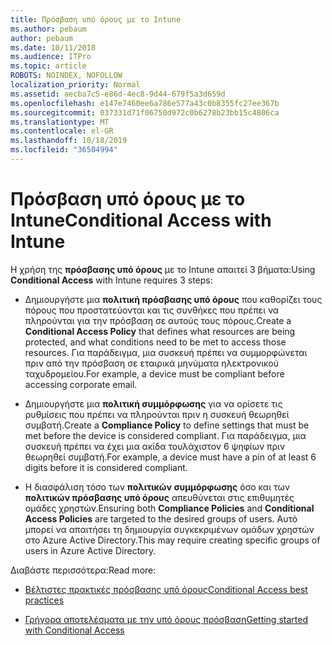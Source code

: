 ```yaml
---
title: Πρόσβαση υπό όρους με το Intune
ms.author: pebaum
author: pebaum
ms.date: 10/11/2018
ms.audience: ITPro
ms.topic: article
ROBOTS: NOINDEX, NOFOLLOW
localization_priority: Normal
ms.assetid: aecba7c5-e86d-4ec8-9d44-679f5a3d659d
ms.openlocfilehash: e147e7460ee6a786e577a43c0b8355fc27ee367b
ms.sourcegitcommit: 037331d71f06750d972c0b6278b23bb15c4806ca
ms.translationtype: MT
ms.contentlocale: el-GR
ms.lasthandoff: 10/18/2019
ms.locfileid: "36504994"
---
```

# <a name="conditional-access-with-intune"></a><span data-ttu-id="9648c-102">Πρόσβαση υπό όρους με το Intune</span><span class="sxs-lookup"><span data-stu-id="9648c-102">Conditional Access with Intune</span></span>

<span data-ttu-id="9648c-103">Η χρήση της **πρόσβασης υπό όρους** με το Intune απαιτεί 3 βήματα:</span><span class="sxs-lookup"><span data-stu-id="9648c-103">Using **Conditional Access** with Intune requires 3 steps:</span></span> 
  
- <span data-ttu-id="9648c-104">Δημιουργήστε μια **πολιτική πρόσβασης υπό όρους** που καθορίζει τους πόρους που προστατεύονται και τις συνθήκες που πρέπει να πληρούνται για την πρόσβαση σε αυτούς τους πόρους.</span><span class="sxs-lookup"><span data-stu-id="9648c-104">Create a **Conditional Access Policy** that defines what resources are being protected, and what conditions need to be met to access those resources.</span></span> <span data-ttu-id="9648c-105">Για παράδειγμα, μια συσκευή πρέπει να συμμορφώνεται πριν από την πρόσβαση σε εταιρικά μηνύματα ηλεκτρονικού ταχυδρομείου.</span><span class="sxs-lookup"><span data-stu-id="9648c-105">For example, a device must be compliant before accessing corporate email.</span></span> 
    
- <span data-ttu-id="9648c-106">Δημιουργήστε μια **πολιτική συμμόρφωσης** για να ορίσετε τις ρυθμίσεις που πρέπει να πληρούνται πριν η συσκευή θεωρηθεί συμβατή.</span><span class="sxs-lookup"><span data-stu-id="9648c-106">Create a **Compliance Policy** to define settings that must be met before the device is considered compliant.</span></span> <span data-ttu-id="9648c-107">Για παράδειγμα, μια συσκευή πρέπει να έχει μια ακίδα τουλάχιστον 6 ψηφίων πριν θεωρηθεί συμβατή.</span><span class="sxs-lookup"><span data-stu-id="9648c-107">For example, a device must have a pin of at least 6 digits before it is considered compliant.</span></span> 
    
- <span data-ttu-id="9648c-108">Η διασφάλιση τόσο των **πολιτικών συμμόρφωσης** όσο και των **πολιτικών πρόσβασης υπό όρους** απευθύνεται στις επιθυμητές ομάδες χρηστών.</span><span class="sxs-lookup"><span data-stu-id="9648c-108">Ensuring both **Compliance Policies** and **Conditional Access Policies** are targeted to the desired groups of users.</span></span> <span data-ttu-id="9648c-109">Αυτό μπορεί να απαιτήσει τη δημιουργία συγκεκριμένων ομάδων χρηστών στο Azure Active Directory.</span><span class="sxs-lookup"><span data-stu-id="9648c-109">This may require creating specific groups of users in Azure Active Directory.</span></span> 
    
<span data-ttu-id="9648c-110">Διαβάστε περισσότερα:</span><span class="sxs-lookup"><span data-stu-id="9648c-110">Read more:</span></span>
  
- [<span data-ttu-id="9648c-111">Βέλτιστες πρακτικές πρόσβασης υπό όρους</span><span class="sxs-lookup"><span data-stu-id="9648c-111">Conditional Access best practices</span></span>](https://docs.microsoft.com/azure/active-directory/conditional-access/best-practices)
    
- [<span data-ttu-id="9648c-112">Γρήγορα αποτελέσματα με την υπό όρους πρόσβαση</span><span class="sxs-lookup"><span data-stu-id="9648c-112">Getting started with Conditional Access </span></span>](https://docs.microsoft.com/azure/active-directory/active-directory-conditional-access-azure-portal-get-started)
    

